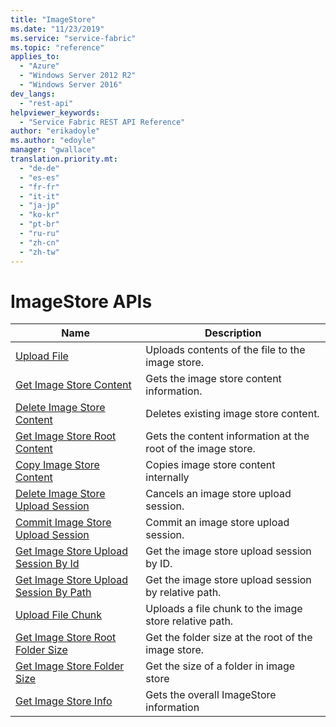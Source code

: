 ```yaml
---
title: "ImageStore"
ms.date: "11/23/2019"
ms.service: "service-fabric"
ms.topic: "reference"
applies_to: 
  - "Azure"
  - "Windows Server 2012 R2"
  - "Windows Server 2016"
dev_langs: 
  - "rest-api"
helpviewer_keywords: 
  - "Service Fabric REST API Reference"
author: "erikadoyle"
ms.author: "edoyle"
manager: "gwallace"
translation.priority.mt: 
  - "de-de"
  - "es-es"
  - "fr-fr"
  - "it-it"
  - "ja-jp"
  - "ko-kr"
  - "pt-br"
  - "ru-ru"
  - "zh-cn"
  - "zh-tw"
---
```

# ImageStore APIs

| Name | Description |
| --- | --- |
| [Upload File](sfclient-v70-api-uploadfile.md) | Uploads contents of the file to the image store.<br/> |
| [Get Image Store Content](sfclient-v70-api-getimagestorecontent.md) | Gets the image store content information.<br/> |
| [Delete Image Store Content](sfclient-v70-api-deleteimagestorecontent.md) | Deletes existing image store content.<br/> |
| [Get Image Store Root Content](sfclient-v70-api-getimagestorerootcontent.md) | Gets the content information at the root of the image store.<br/> |
| [Copy Image Store Content](sfclient-v70-api-copyimagestorecontent.md) | Copies image store content internally<br/> |
| [Delete Image Store Upload Session](sfclient-v70-api-deleteimagestoreuploadsession.md) | Cancels an image store upload session.<br/> |
| [Commit Image Store Upload Session](sfclient-v70-api-commitimagestoreuploadsession.md) | Commit an image store upload session.<br/> |
| [Get Image Store Upload Session By Id](sfclient-v70-api-getimagestoreuploadsessionbyid.md) | Get the image store upload session by ID.<br/> |
| [Get Image Store Upload Session By Path](sfclient-v70-api-getimagestoreuploadsessionbypath.md) | Get the image store upload session by relative path.<br/> |
| [Upload File Chunk](sfclient-v70-api-uploadfilechunk.md) | Uploads a file chunk to the image store relative path.<br/> |
| [Get Image Store Root Folder Size](sfclient-v70-api-getimagestorerootfoldersize.md) | Get the folder size at the root of the image store.<br/> |
| [Get Image Store Folder Size](sfclient-v70-api-getimagestorefoldersize.md) | Get the size of a folder in image store<br/> |
| [Get Image Store Info](sfclient-v70-api-getimagestoreinfo.md) | Gets the overall ImageStore information<br/> |


